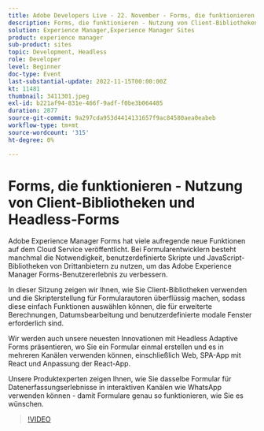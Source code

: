 ```yaml
---
title: Adobe Developers Live - 22. November - Forms, die funktionieren - Nutzung von Client-Bibliotheken und Headless-Forms
description: Forms, die funktionieren - Nutzung von Client-Bibliotheken und Headless-FormularenAdobe Experience Manager Forms hat viele aufregende neue Funktionen für den Cloud Service veröffentlicht. Für Formularentwickler besteht manchmal die Notwendigkeit, benutzerdefinierte Skripte und JavaScript-Bibliotheken von Drittanbietern zu nutzen, um das Adobe Experience Manager Forms-Benutzererlebnis zu verbessern. In dieser Sitzung zeigen wir Ihnen, wie Sie Client-Bibliotheken verwenden und die Skripterstellung Formularautoren entziehen können, sodass sie Funktionen einfach auswählen können, die für erweiterte Berechnungen, Datumsbearbeitung und benutzerdefinierte modale Fenster erforderlich sind. Wir werden auch unsere neuesten Innovationen mit Headless Adaptive Forms präsentieren, wo Sie ein Formular einmal erstellen und in mehreren Kanälen verwenden können, einschließlich Web, SPA-App mit React und Anpassung der React-App.Unsere Produktexperten zeigen, wie Sie dasselbe Formular für Datenerfassungserlebnisse in interaktiven Kanälen wie Whats. So können Sie Formulare arbeiten So, wie Sie es wollen.
solution: Experience Manager,Experience Manager Sites
product: experience manager
sub-product: sites
topic: Development, Headless
role: Developer
level: Beginner
doc-type: Event
last-substantial-update: 2022-11-15T00:00:00Z
kt: 11481
thumbnail: 3411301.jpeg
exl-id: b221af94-831e-466f-9adf-f0be3b064485
duration: 2877
source-git-commit: 9a297cda953d4414131657f9ac84580aea0eabeb
workflow-type: tm+mt
source-wordcount: '315'
ht-degree: 0%

---
```


# Forms, die funktionieren - Nutzung von Client-Bibliotheken und Headless-Forms

Adobe Experience Manager Forms hat viele aufregende neue Funktionen auf dem Cloud Service veröffentlicht. Bei Formularentwicklern besteht manchmal die Notwendigkeit, benutzerdefinierte Skripte und JavaScript-Bibliotheken von Drittanbietern zu nutzen, um das Adobe Experience Manager Forms-Benutzererlebnis zu verbessern.

In dieser Sitzung zeigen wir Ihnen, wie Sie Client-Bibliotheken verwenden und die Skripterstellung für Formularautoren überflüssig machen, sodass diese einfach Funktionen auswählen können, die für erweiterte Berechnungen, Datumsbearbeitung und benutzerdefinierte modale Fenster erforderlich sind.

Wir werden auch unsere neuesten Innovationen mit Headless Adaptive Forms präsentieren, wo Sie ein Formular einmal erstellen und es in mehreren Kanälen verwenden können, einschließlich Web, SPA-App mit React und Anpassung der React-App.

Unsere Produktexperten zeigen Ihnen, wie Sie dasselbe Formular für Datenerfassungserlebnisse in interaktiven Kanälen wie WhatsApp verwenden können - damit Formulare genau so funktionieren, wie Sie es wünschen.

>[!VIDEO](https://video.tv.adobe.com/v/3411301/?quality=12&learn=on)
